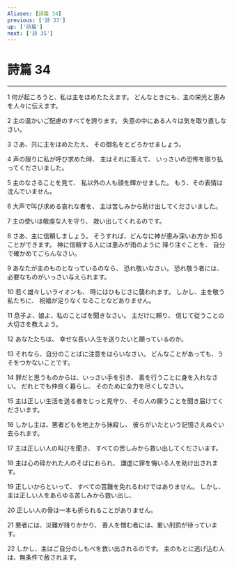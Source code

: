 ```yaml
---
Aliases: [詩篇 34]
previous: ['詩 33']
up: ['詩篇']
next: ['詩 35']
---
```

# 詩篇 34

***




1 
何が起ころうと、私は主をほめたたえます。 どんなときにも、主の栄光と恵みを人々に伝えます。 



2 
主の温かいご配慮のすべてを誇ります。 失意の中にある人々は気を取り直しなさい。 



3 
さあ、共に主をほめたたえ、 その御名をとどろかせましょう。 



4 
声の限りに私が呼び求めた時、 主はそれに答えて、 いっさいの恐怖を取り払ってくださいました。 



5 
主のなさることを見て、 私以外の人も顔を輝かせました。 もう、その表情は沈んでいません。 



6 
大声で叫び求める哀れな者を、 主は苦しみから助け出してくださいました。 



7 
主の使いは敬虔な人を守り、 救い出してくれるのです。 



8 
さあ、主に信頼しましょう。 そうすれば、どんなに神が恵み深いお方か 知ることができます。 神に信頼する人には恵みが雨のように 降り注ぐことを、 自分で確かめてごらんなさい。 



9 
あなたが主のものとなっているのなら、 恐れ敬いなさい。 恐れ敬う者には、必要なものがいっさい与えられます。 



10 
若く雄々しいライオンも、 時にはひもじさに襲われます。 しかし、主を敬う私たちに、 祝福が足りなくなることなどありません。 



11 
息子よ、娘よ、私のことばを聞きなさい。 主だけに頼り、 信じて従うことの大切さを教えよう。 



12 
あなたたちは、 幸せな長い人生を送りたいと願っているのか。 



13 
それなら、自分のことばに注意をはらいなさい。 どんなことがあっても、うそをつかないことです。 



14 
罪だと思うものからは、いっさい手を引き、 善を行うことに身を入れなさい。 だれとでも仲良く暮らし、 そのために全力を尽くしなさい。 



15 
主は正しい生活を送る者をじっと見守り、 その人の願うことを聞き届けてくださいます。 



16 
しかし主は、悪者どもを地上から抹殺し、 彼らがいたという記憶さえぬぐい去られます。 



17 
主は正しい人の叫びを聞き、 すべての苦しみから救い出してくださいます。 



18 
主は心の砕かれた人のそばにおられ、 謙虚に罪を悔いる人を助け出されます。 



19 
正しいからといって、 すべての苦難を免れるわけではありません。 しかし、主は正しい人をあらゆる苦しみから救い出し、 



20 
正しい人の骨は一本も折られることがありません。 



21 
悪者には、災難が降りかかり、 善人を憎む者には、重い刑罰が待っています。 



22 
しかし、主はご自分のしもべを救い出されるのです。 主のもとに逃げ込む人は、無条件で赦されます。
